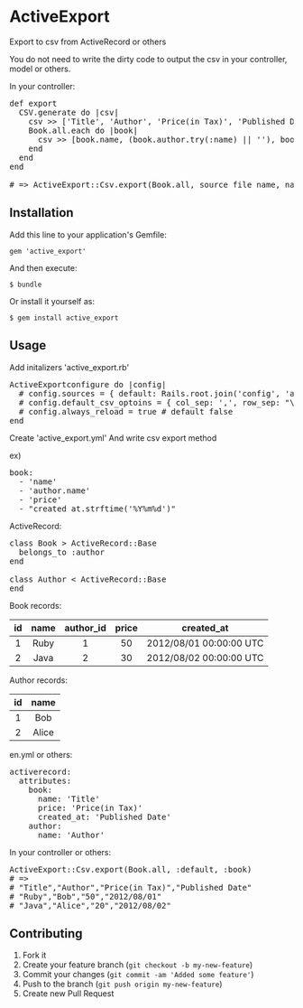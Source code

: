 # ActiveExport

Export to csv from ActiveRecord or others

You do not need to write the dirty code to output the csv in your controller, model or others.

In your controller:

<pre>
def export
  CSV.generate do |csv|
    csv &gt;&gt; ['Title', 'Author', 'Price(in Tax)', 'Published Date']
    Book.all.each do |book|
      csv &gt;&gt; [book.name, (book.author.try(:name) || ''), book.price, book.created_at.strftime('%Y%m%d')]
    end
  end
end

# => ActiveExport::Csv.export(Book.all, source_file_name, namespace)
</pre>

## Installation

Add this line to your application's Gemfile:

    gem 'active_export'

And then execute:

    $ bundle

Or install it yourself as:

    $ gem install active_export

## Usage

Add initalizers 'active_export.rb'

<pre>
ActiveExportconfigure do |config|
  # config.sources = { default: Rails.root.join('config', 'active_export.yml') }
  # config.default_csv_optoins = { col_sep: ',', row_sep: "\n", force_quotes: true }
  # config.always_reload = true # default false
end
</pre>

Create 'active_export.yml' And write csv export method

ex)

<pre>
book:
  - 'name'
  - 'author.name'
  - 'price'
  - "created_at.strftime('%Y%m%d')"
</pre>

ActiveRecord:

<pre>
class Book &gt; ActiveRecord::Base
  belongs_to :author
end

class Author &lt; ActiveRecord::Base
end
</pre>

Book records:

| id | name | author_id | price | created_at |
|:--:|:----:|:---------:|:-----:|:----------:|
|  1 | Ruby |         1 |    50 | 2012/08/01 00:00:00 UTC |
|  2 | Java |         2 |    30 | 2012/08/02 00:00:00 UTC |

Author records:

| id |  name |
|:--:|:-----:|
|  1 |   Bob |
|  2 | Alice |

en.yml or others:

<pre>
activerecord:
  attributes:
    book:
      name: 'Title'
      price: 'Price(in Tax)'
      created_at: 'Published Date'
    author:
      name: 'Author'
</pre>

In your controller or others:

<pre>
ActiveExport::Csv.export(Book.all, :default, :book)
# =>
# "Title","Author","Price(in Tax)","Published Date"
# "Ruby","Bob","50","2012/08/01"
# "Java","Alice","20","2012/08/02"
</pre>

## Contributing

1. Fork it
2. Create your feature branch (`git checkout -b my-new-feature`)
3. Commit your changes (`git commit -am 'Added some feature'`)
4. Push to the branch (`git push origin my-new-feature`)
5. Create new Pull Request
